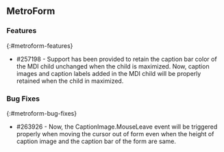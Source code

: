 ## MetroForm

### Features
{:#metroform-features}

* \#257198 - Support has been provided to retain the caption bar color of the MDI child unchanged when the child is maximized. Now, caption images and caption labels added in the MDI child will be properly retained when the child in maximized.

### Bug Fixes
{:#metroform-bug-fixes}

* \#263926 - Now, the CaptionImage.MouseLeave event will be triggered properly when moving the cursor out of form even when the height of caption image and the caption bar of the form are same.